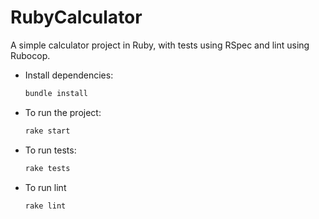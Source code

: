 # RubyCalculator

A simple calculator project in Ruby, with tests using RSpec and lint using Rubocop.

- Install dependencies:

    ```sh
    bundle install
    ```

- To run the project:

    ```sh
    rake start
    ```
    
- To run tests:

    ```sh
    rake tests
    ```

- To run lint

    ```sh
    rake lint
 	``` 